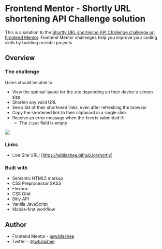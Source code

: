 # Frontend Mentor - Shortly URL shortening API Challenge solution

This is a solution to the [Shortly URL shortening API Challenge challenge on Frontend Mentor](https://www.frontendmentor.io/challenges/url-shortening-api-landing-page-2ce3ob-G). Frontend Mentor challenges help you improve your coding skills by building realistic projects.

## Overview

### The challenge

Users should be able to:

- View the optimal layout for the site depending on their device's screen size
- Shorten any valid URL
- See a list of their shortened links, even after refreshing the browser
- Copy the shortened link to their clipboard in a single click
- Receive an error message when the `form` is submitted if:
  - The `input` field is empty

![](https://res.cloudinary.com/dhhvnduts/image/upload/v1670235270/shortly_nvndco.jpg)

### Links

- Live Site URL: [https://wbilashee.github.io/shortly]

### Built with

- Semantic HTML5 markup
- CSS Preprocessor SASS
- Flexbox
- CSS Grid
- Bitly API
- Vanilla JavaScript
- Mobile-first workflow

## Author

- Frontend Mentor - [@wbilashee](https://www.frontendmentor.io/profile/wbilashee)
- Twitter - [@wbilashee](https://www.twitter.com/wbilashee)
